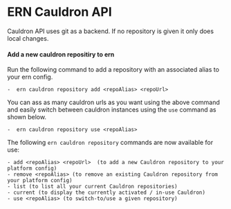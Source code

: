 ERN Cauldron API
===

Cauldron API uses git as a backend.  If no repository is given it only
does local changes.


#### Add a new cauldron repositiry to ern

Run the following command to add a repository with an associated alias to your ern config. 

```
-  ern cauldron repository add <repoAlias> <repoUrl>
```
 
 You can ass as many cauldron urls as you want using the above command and easily switch between cauldron instances using the `use` command as shown below.
 
 ```
 -  ern cauldron repository use <repoAlias>
 
 ```
 
 The following `ern cauldron repository` commands are now available for use:
 
 ```
- add <repoAlias> <repoUrl>  (to add a new Cauldron repository to your platform config)
- remove <repoAlias> (to remove an existing Cauldron repository from your platform config)
- list (to list all your current Cauldron repositories)
- current (to display the currently activated / in-use Cauldron)
- use <repoAlias> (to switch-to/use a given repository)
```


